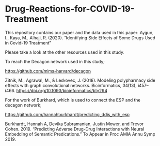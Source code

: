 # Drug-Reactions-for-COVID-19-Treatment

This repository contains our paper and the data used in this paper:
Aygun, I., Kaya, M., Alhajj, R. (2020). “Identifying Side Effects of Some Drugs Used in Covid-19 Treatment”
 
Please take a look at the other resources used in this study:

To reach the Decagon network used in this study;

https://github.com/mims-harvard/decagon

Zitnik, M., Agrawal, M., & Leskovec, J. (2018). Modeling polypharmacy side effects with graph convolutional networks. Bioinformatics, 34(13), i457–i466. https://doi.org/10.1093/bioinformatics/bty294


For the work of Burkhard, which is used to connect the ESP and the decagon network;

https://github.com/hannahburkhardt/predicting_ddis_with_esp

Burkhardt, Hannah A, Devika Subramanian, Justin Mower, and Trevor Cohen. 2019. “Predicting Adverse Drug-Drug Interactions with Neural Embedding of Semantic Predications.” To Appear in Proc AMIA Annu Symp 2019.
